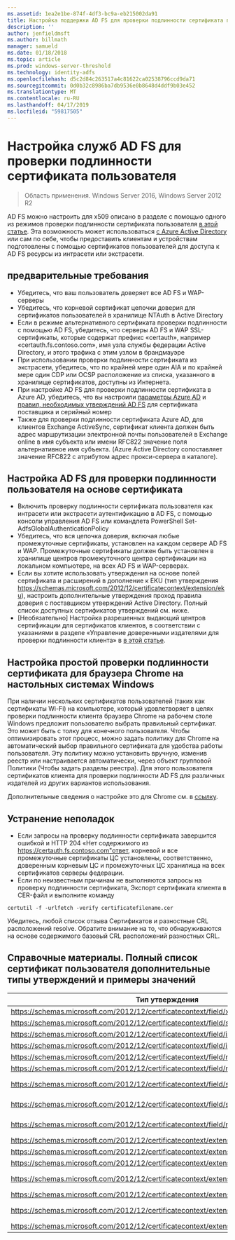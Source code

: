 ```yaml
---
ms.assetid: 1ea2e1be-874f-4df3-bc9a-eb215002da91
title: Настройка поддержки AD FS для проверки подлинности сертификата пользователя
description: ''
author: jenfieldmsft
ms.author: billmath
manager: samueld
ms.date: 01/18/2018
ms.topic: article
ms.prod: windows-server-threshold
ms.technology: identity-adfs
ms.openlocfilehash: d5c2d84c263517a4c81622ca02538796ccd9da71
ms.sourcegitcommit: 0d0b32c8986ba7db9536e0b8648d4ddf9b03e452
ms.translationtype: MT
ms.contentlocale: ru-RU
ms.lasthandoff: 04/17/2019
ms.locfileid: "59817505"
---
```

# <a name="configuring-ad-fs-for-user-certificate-authentication"></a>Настройка служб AD FS для проверки подлинности сертификата пользователя

>Область применения. Windows Server 2016, Windows Server 2012 R2

AD FS можно настроить для x509 описано в разделе с помощью одного из режимов проверки подлинности сертификата пользователя [в этой статье](ad-fs-support-for-alternate-hostname-binding-for-certificate-authentication.md). Эта возможность может использоваться [с Azure Active Directory](https://blogs.msdn.microsoft.com/samueld/2016/07/19/adfs-certauth-aad-o365/) или сам по себе, чтобы предоставить клиентам и устройствам подготовлены с помощью сертификатов пользователей для доступа к AD FS ресурсы из интрасети или экстрасети.

## <a name="prerequisites"></a>предварительные требования
- Убедитесь, что ваш пользователь доверяет все AD FS и WAP-серверы
- Убедитесь, что корневой сертификат цепочки доверия для сертификатов пользователей в хранилище NTAuth в Active Directory
- Если в режиме альтернативного сертификата проверки подлинности с помощью AD FS, убедитесь, что серверы AD FS и WAP SSL-сертификаты, которые содержат префикс «certauth», например «certauth.fs.contoso.com», имя узла службы федерации Active Directory, и этого трафика с этим узлом в брандмауэре
- При использовании проверки подлинности сертификата из экстрасети, убедитесь, что по крайней мере один AIA и по крайней мере один CDP или OCSP расположение из списка, указанного в хранилище сертификатов, доступны из Интернета.
- При настройке AD FS для проверки подлинности сертификата в Azure AD, убедитесь, что вы настроили [параметры Azure AD](https://docs.microsoft.com/azure/active-directory/active-directory-certificate-based-authentication-get-started#step-2-configure-the-certificate-authorities) и [правил, необходимых утверждений AD FS](https://docs.microsoft.com/azure/active-directory/active-directory-certificate-based-authentication-ios#requirements) для сертификата поставщика и серийный номер
- Также для проверки подлинности сертификата Azure AD, для клиентов Exchange ActiveSync, сертификат клиента должен быть адрес маршрутизации электронной почты пользователей в Exchange online в имя субъекта или имени RFC822 значение поля альтернативное имя субъекта. (Azure Active Directory сопоставляет значение RFC822 с атрибутом адрес прокси-сервера в каталоге).

## <a name="configure-ad-fs-for-user-certificate-authentication"></a>Настройка AD FS для проверки подлинности пользователя на основе сертификата  
- Включить проверку подлинности сертификата пользователя как интрасети или экстрасети аутентификацию в AD FS, с помощью консоли управления AD FS или командлета PowerShell Set-AdfsGlobalAuthenticationPolicy
- Убедитесь, что вся цепочка доверия, включая любые промежуточные сертификаты, установлен на каждом сервере AD FS и WAP. Промежуточные сертификаты должен быть установлен в хранилище центров промежуточного центра сертификации на локальном компьютере, на всех AD FS и WAP-серверах.
- Если вы хотите использовать утверждения на основе полей сертификата и расширений в дополнение к EKU (тип утверждения https://schemas.microsoft.com/2012/12/certificatecontext/extension/eku), настроить дополнительные утверждения проход правила доверия с поставщиком утверждений Active Directory.  Полный список доступных сертификатов утверждений см. ниже.  
- [Необязательно] Настройка разрешенных выдающий центров сертификации для сертификатов клиентов, в соответствии с указаниями в разделе «Управление доверенными издателями для проверки подлинности клиента» в [в этой статье](https://technet.microsoft.com/library/dn786429(v=ws.11).aspx).

## <a name="configure-seamless-certificate-authentication-for-chrome-browser-on-windows-desktops"></a>Настройка простой проверки подлинности сертификата для браузера Chrome на настольных системах Windows
При наличии нескольких сертификатов пользователей (таких как сертификаты Wi-Fi) на компьютере, который удовлетворяет в целях проверки подлинности клиента браузера Chrome на рабочем столе Windows предложит пользователю выбрать правильный сертификат. Это может быть с толку для конечного пользователя. Чтобы оптимизировать этот процесс, можно задать политику для Chrome на автоматический выбор правильного сертификата для удобства работы пользователя. Эту политику можно установить вручную, изменив реестр или настраивается автоматически, через объект групповой Политики (Чтобы задать разделы реестра). Для этого пользователя сертификатов клиента для проверки подлинности AD FS для различных издателей из других вариантов использования. 

Дополнительные сведения о настройке это для Chrome см. в [ссылку](http://www.chromium.org/administrators/policy-list-3#AutoSelectCertificateForUrls).  


## <a name="troubleshooting"></a>Устранение неполадок
- Если запросы на проверку подлинности сертификата завершится ошибкой и HTTP 204 «Нет содержимого из https://certauth.fs.contoso.com"ответ, корневой и все промежуточные сертификаты ЦС установлены, соответственно, доверенным корневым ЦС и промежуточных ЦС хранилища на всех сертификатов серверы федерации.
- Если по неизвестным причинам не выполняются запросы на проверку подлинности сертификата, Экспорт сертификата клиента в CER-файл и выполните команду 

`certutil -f -urlfetch -verify certificatefilename.cer`

Убедитесь, любой список отзыва Сертификатов и разностные CRL расположений resolve.  Обратите внимание на то, что обнаруживаются на основе содержимого базовый CRL расположений разностных CRL.

## <a name="reference-complete-list-of-user-certificate-claim-types-and-example-values"></a>Справочные материалы. Полный список сертификат пользователя дополнительные типы утверждений и примеры значений

|Тип утверждения|Пример значения
|-----|-----
|https://schemas.microsoft.com/2012/12/certificatecontext/field/x509version | 3
|https://schemas.microsoft.com/2012/12/certificatecontext/field/signaturealgorithm | sha256RSA
|https://schemas.microsoft.com/2012/12/certificatecontext/field/issuer | CN = entca, DC = domain, DC = contoso, DC = com
|https://schemas.microsoft.com/2012/12/certificatecontext/field/issuername | CN = entca, DC = domain, DC = contoso, DC = com
|https://schemas.microsoft.com/2012/12/certificatecontext/field/notbefore | 12/05/2016 20:50:18
|https://schemas.microsoft.com/2012/12/certificatecontext/field/notafter | 12/05/2017 20:50:18
|https://schemas.microsoft.com/2012/12/certificatecontext/field/subject | E =user@contoso.com, CN = пользователь, CN = Users, DC = domain, DC = contoso, DC = com
|https://schemas.microsoft.com/2012/12/certificatecontext/field/subjectname | E =user@contoso.com, CN = пользователь, CN = Users, DC = domain, DC = contoso, DC = com
|https://schemas.microsoft.com/2012/12/certificatecontext/field/rawdata | {Данные в кодировке Base64 цифрового сертификата}
|https://schemas.microsoft.com/2012/12/certificatecontext/extension/keyusage | DigitalSignature
|https://schemas.microsoft.com/2012/12/certificatecontext/extension/keyusage | KeyEncipherment
|https://schemas.microsoft.com/2012/12/certificatecontext/extension/subjectkeyidentifier | 9D11941EC06FACCCCB1B116B56AA97F3987D620A
|https://schemas.microsoft.com/2012/12/certificatecontext/extension/authoritykeyidentifier | KeyID=d6 13 e3 6b bc e5 d8 15 52 0a fd 36 6a d5 0b 51 f3 0b 25 7f
|https://schemas.microsoft.com/2012/12/certificatecontext/extension/certificatetemplatename | Пользовательская
|https://schemas.microsoft.com/2012/12/certificatecontext/extension/san | Другие имя: основное имя =user@contoso.com, имени RFC822 =user@contoso.com
|https://schemas.microsoft.com/2012/12/certificatecontext/extension/eku | 1.3.6.1.4.1.311.10.3.4


